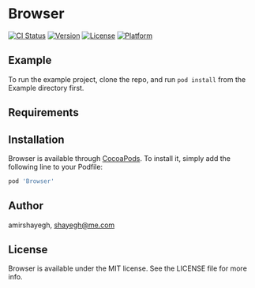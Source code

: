 # Browser

[![CI Status](https://img.shields.io/travis/amirshayegh/Browser.svg?style=flat)](https://travis-ci.org/amirshayegh/Browser)
[![Version](https://img.shields.io/cocoapods/v/Browser.svg?style=flat)](https://cocoapods.org/pods/Browser)
[![License](https://img.shields.io/cocoapods/l/Browser.svg?style=flat)](https://cocoapods.org/pods/Browser)
[![Platform](https://img.shields.io/cocoapods/p/Browser.svg?style=flat)](https://cocoapods.org/pods/Browser)

## Example

To run the example project, clone the repo, and run `pod install` from the Example directory first.

## Requirements

## Installation

Browser is available through [CocoaPods](https://cocoapods.org). To install
it, simply add the following line to your Podfile:

```ruby
pod 'Browser'
```

## Author

amirshayegh, shayegh@me.com

## License

Browser is available under the MIT license. See the LICENSE file for more info.
